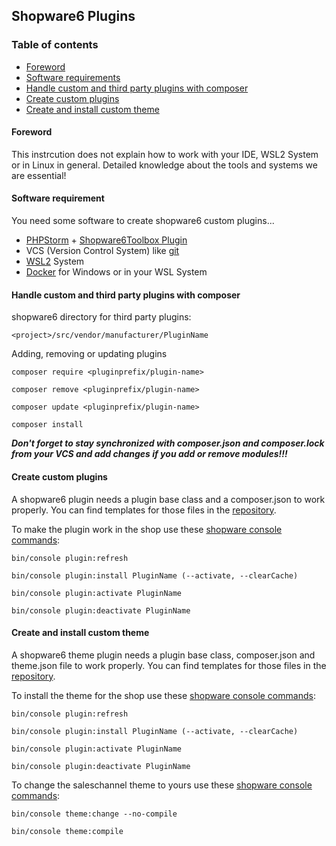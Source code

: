 ## Shopware6 Plugins

### Table of contents
 - [Foreword](#Foreword)
 - [Software requirements](#Softwarerequirements)
 - [Handle custom and third party plugins with composer](#Handlecustomandthirdpartypluginswithcomposer)
 - [Create custom plugins](#Createcustomplugins)
 - [Create and install custom theme](#Createandinstallcustomtheme)

#### Foreword
 This instrcution does not explain how to work with your IDE, WSL2 System or in Linux in general.
Detailed knowledge about the tools and systems we are essential!

#### Software requirement
You need some software to create shopware6 custom plugins...
 - [PHPStorm](https://www.jetbrains.com/de-de/phpstorm/) + [Shopware6Toolbox Plugin](https://plugins.jetbrains.com/plugin/17632-shopware-6-toolbox)
 - VCS (Version Control System) like [git](https://git-scm.com/)
 - [WSL2](https://learn.microsoft.com/de-de/windows/wsl/install) System
 - [Docker](https://www.docker.com/) for Windows or in your WSL System

#### Handle custom and third party plugins with composer
shopware6 directory for third party plugins:

```<project>/src/vendor/manufacturer/PluginName```

Adding, removing or updating plugins

```composer require <pluginprefix/plugin-name>```

```composer remove <pluginprefix/plugin-name>```

```composer update <pluginprefix/plugin-name>```

```composer install```

***Don't forget to stay synchronized with composer.json and composer.lock from your VCS and add changes if you add or remove modules!!!***

#### Create custom plugins
A shopware6 plugin needs a plugin base class and a composer.json to work properly. You can find templates for those files in the [repository](https://github.com/keanuklennerdev/sw6plugins/tree/main/ConnePluginName).

To make the plugin work in the shop use these [shopware console commands](https://docs.shopware.com/en/shopware-6-en/tutorials-and-faq/shopware-cli):

```bin/console plugin:refresh```

```bin/console plugin:install PluginName (--activate, --clearCache)```

```bin/console plugin:activate PluginName ```

```bin/console plugin:deactivate PluginName ```

#### Create and install custom theme
A shopware6 theme plugin needs a plugin base class, composer.json and theme.json file to work properly. You can find templates for those files in the [repository](https://github.com/keanuklennerdev/sw6plugins/tree/main/ConneThemeName).

To install the theme for the shop use these [shopware console commands](https://docs.shopware.com/en/shopware-6-en/tutorials-and-faq/shopware-cli):

```bin/console plugin:refresh```

```bin/console plugin:install PluginName (--activate, --clearCache)```

```bin/console plugin:activate PluginName ```

```bin/console plugin:deactivate PluginName ```

To change the saleschannel theme to yours use these [shopware console commands](https://docs.shopware.com/en/shopware-6-en/tutorials-and-faq/shopware-cli):

```bin/console theme:change --no-compile```

```bin/console theme:compile```

